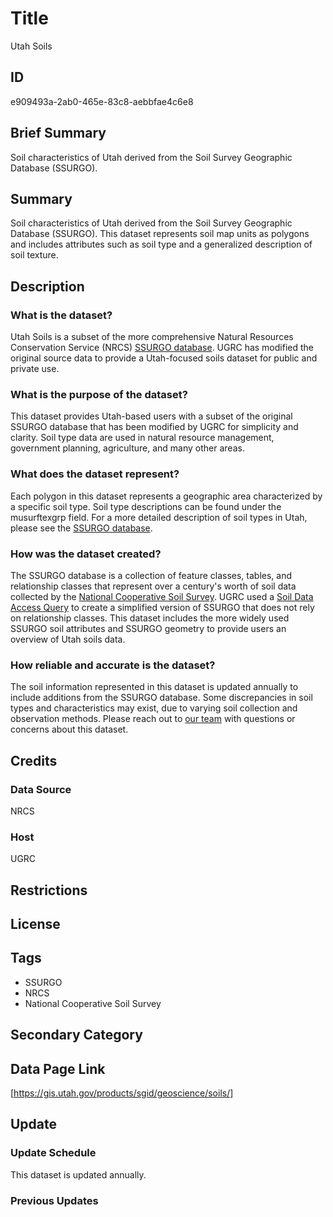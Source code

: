 # Title

Utah Soils

## ID

e909493a-2ab0-465e-83c8-aebbfae4c6e8

## Brief Summary

Soil characteristics of Utah derived from the Soil Survey Geographic Database (SSURGO).

## Summary

Soil characteristics of Utah derived from the Soil Survey Geographic Database (SSURGO). This dataset represents soil map units as polygons and includes attributes such as soil type and a generalized description of soil texture.

## Description

### What is the dataset?

Utah Soils is a subset of the more comprehensive Natural Resources Conservation Service (NRCS) [SSURGO database](https://www.nrcs.usda.gov/resources/data-and-reports/soil-survey-geographic-database-ssurgo). UGRC has modified the original source data to provide a Utah-focused soils dataset for public and private use.

### What is the purpose of the dataset?

This dataset provides Utah-based users with a subset of the original SSURGO database that has been modified by UGRC for simplicity and clarity. Soil type data are used in natural resource management, government planning, agriculture, and many other areas.

### What does the dataset represent?

Each polygon in this dataset represents a geographic area characterized by a specific soil type. Soil type descriptions can be found under the musurftexgrp field. For a more detailed description of soil types in Utah, please see the [SSURGO database](https://nrcs.app.box.com/v/soils).

### How was the dataset created?

The SSURGO database is a collection of feature classes, tables, and relationship classes that represent over a century's worth of soil data collected by the [National Cooperative Soil Survey](https://www.nrcs.usda.gov/about/partner-with-us/national-cooperative-soil-survey). UGRC used a [Soil Data Access Query](https://sdmdataaccess.nrcs.usda.gov/Query.aspx) to create a simplified version of SSURGO that does not rely on relationship classes. This dataset includes the more widely used SSURGO soil attributes and SSURGO geometry to provide users an overview of Utah soils data.

### How reliable and accurate is the dataset?

The soil information represented in this dataset is updated annually to include additions from the SSURGO database. Some discrepancies in soil types and characteristics may exist, due to varying soil collection and observation methods. Please reach out to [our team](https://gis.utah.gov/contact/) with questions or concerns about this dataset.

## Credits

### Data Source

NRCS

### Host

UGRC

## Restrictions

## License

## Tags

- SSURGO
- NRCS
- National Cooperative Soil Survey

## Secondary Category

## Data Page Link

[https://gis.utah.gov/products/sgid/geoscience/soils/]

## Update

### Update Schedule

This dataset is updated annually.

### Previous Updates
